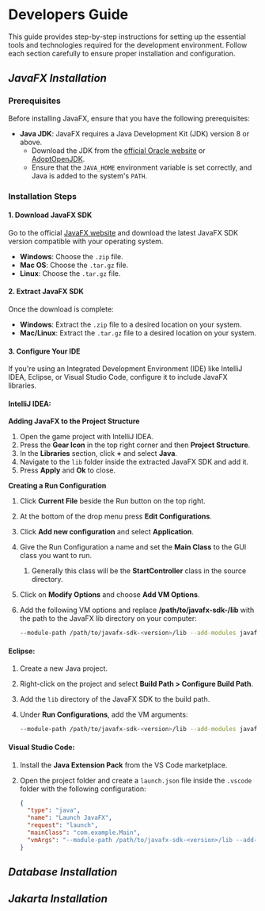 # Developers Guide
This guide provides step-by-step instructions for setting up the essential tools and technologies required for the development environment. Follow each section carefully to ensure proper installation and configuration.

## _**JavaFX Installation**_

### Prerequisites

Before installing JavaFX, ensure that you have the following prerequisites:

- **Java JDK**: JavaFX requires a Java Development Kit (JDK) version 8 or above.
    - Download the JDK from the [official Oracle website](https://www.oracle.com/java/technologies/javase-downloads.html) or [AdoptOpenJDK](https://adoptopenjdk.net/).
    - Ensure that the `JAVA_HOME` environment variable is set correctly, and Java is added to the system's `PATH`.

### Installation Steps

#### 1. Download JavaFX SDK

Go to the official [JavaFX website](https://openjfx.io/) and download the latest JavaFX SDK version compatible with your operating system.

- **Windows**: Choose the `.zip` file.
- **Mac OS**: Choose the `.tar.gz` file.
- **Linux**: Choose the `.tar.gz` file.

#### 2. Extract JavaFX SDK

Once the download is complete:

- **Windows**: Extract the `.zip` file to a desired location on your system.
- **Mac/Linux**: Extract the `.tar.gz` file to a desired location on your system.

#### 3. Configure Your IDE

If you're using an Integrated Development Environment (IDE) like IntelliJ IDEA, Eclipse, or Visual Studio Code, configure it to include JavaFX libraries.

#### IntelliJ IDEA:

**Adding JavaFX to the Project Structure**
1. Open the game project with IntelliJ IDEA.
2. Press the **Gear Icon** in the top right corner and then **Project Structure**.
3. In the **Libraries** section, click **+** and select **Java**.
4. Navigate to the `lib` folder inside the extracted JavaFX SDK and add it.
5. Press **Apply** and **Ok** to close.

**Creating a Run Configuration**
1. Click **Current File** beside the Run button on the top right.
2. At the bottom of the drop menu press **Edit Configurations**.
3. Click **Add new configuration** and select **Application**.
4. Give the Run Configuration a name and set the **Main Class** to the GUI class you want to run.
    1. Generally this class will be the **StartController** class in the source directory.
5. Click on **Modify Options** and choose **Add VM Options**.
6. Add the following VM options and replace **/path/to/javafx-sdk-<version>/lib** with the path to the JavaFX lib directory on your computer:

    ```bash
    --module-path /path/to/javafx-sdk-<version>/lib --add-modules javafx.controls,javafx.fxml
    ```

#### Eclipse:
1. Create a new Java project.
2. Right-click on the project and select **Build Path > Configure Build Path**.
3. Add the `lib` directory of the JavaFX SDK to the build path.
4. Under **Run Configurations**, add the VM arguments:

    ```bash
    --module-path /path/to/javafx-sdk-<version>/lib --add-modules javafx.controls,javafx.fxml
    ```

#### Visual Studio Code:
1. Install the **Java Extension Pack** from the VS Code marketplace.
2. Open the project folder and create a `launch.json` file inside the `.vscode` folder with the following configuration:

    ```json
    {
      "type": "java",
      "name": "Launch JavaFX",
      "request": "launch",
      "mainClass": "com.example.Main",
      "vmArgs": "--module-path /path/to/javafx-sdk-<version>/lib --add-modules javafx.controls,javafx.fxml"
    }
    ```



## _Database Installation_


## _Jakarta Installation_
